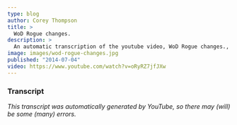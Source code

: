 ```yaml
---
type: blog
author: Corey Thompson
title: >
  WoD Rogue changes.
description: >
  An automatic transcription of the youtube video, WoD Rogue changes., generated from youtube captions.
image: images/wod-rogue-changes.jpg
published: "2014-07-04"
video: https://www.youtube.com/watch?v=oRyRZ7jfJXw
---
```




### Transcript

*This transcript was automatically generated by YouTube, so there may (will) be some (many) errors.*


